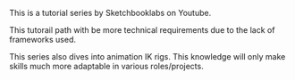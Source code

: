 This is a tutorial series by Sketchbooklabs on Youtube. 

This tutorail path with be more technical requirements due to the lack of frameworks used. 

This series also dives into animation IK rigs. This knowledge will only make skills much more adaptable in various roles/projects. 